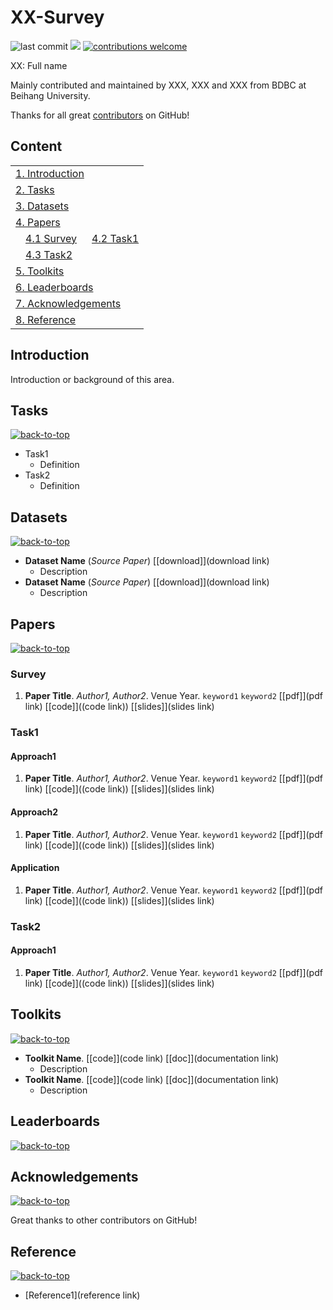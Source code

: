# XX-Survey

![last commit](https://img.shields.io/github/last-commit/hiyouga/Survey-readme-template?color=blue) ![](https://img.shields.io/badge/paper%20number-20-brightgreen) [![contributions welcome](https://img.shields.io/badge/contributions-welcome-important)](CONTRIBUTING.md)

XX: Full name

Mainly contributed and maintained by XXX, XXX and XXX from BDBC at Beihang University.

Thanks for all great [contributors](#acknowledgements) on GitHub!

## Content

<table>
<tr><td colspan="2"><a href="#introduction">1. Introduction</a></td></tr>
<tr><td colspan="2"><a href="#tasks">2. Tasks</a></td></tr>
<tr><td colspan="2"><a href="#datasets">3. Datasets</a></td></tr>
<tr><td colspan="2"><a href="#papers">4. Papers</a></td></tr>
<tr>
    <td>&emsp;<a href="#survey">4.1 Survey</a></td>
    <td>&ensp;<a href="#task1">4.2 Task1</a></td>
</tr>
<tr>
    <td>&emsp;<a href="#task2">4.3 Task2</a></td>
    <td></td>
</tr>
<tr><td colspan="2"><a href="#toolkits">5. Toolkits</a></td></tr>
<tr><td colspan="2"><a href="#leaderboards">6. Leaderboards</a></td></tr>
<tr><td colspan="2"><a href="#acknowledgements">7. Acknowledgements</a></td></tr>
<tr><td colspan="2"><a href="#reference">8. Reference</a></td></tr>
</table>

## Introduction

Introduction or background of this area.

## Tasks

[![back-to-top](https://img.shields.io/badge/%E2%86%91-back%20to%20top-yellow)](#content)

- Task1
    - Definition
- Task2
    - Definition

## Datasets

[![back-to-top](https://img.shields.io/badge/%E2%86%91-back%20to%20top-yellow)](#content)

- **Dataset Name** (*Source Paper*) [[download]](download link)
    - Description
- **Dataset Name** (*Source Paper*) [[download]](download link)
    - Description

## Papers

[![back-to-top](https://img.shields.io/badge/%E2%86%91-back%20to%20top-yellow)](#content)

### Survey

1. **Paper Title**. *Author1, Author2*. Venue Year. `keyword1` `keyword2` [[pdf]](pdf link) [[code]]((code link)) [[slides]](slides link)

### Task1

#### Approach1

1. **Paper Title**. *Author1, Author2*. Venue Year. `keyword1` `keyword2` [[pdf]](pdf link) [[code]]((code link)) [[slides]](slides link)

#### Approach2

1. **Paper Title**. *Author1, Author2*. Venue Year. `keyword1` `keyword2` [[pdf]](pdf link) [[code]]((code link)) [[slides]](slides link)

#### Application

1. **Paper Title**. *Author1, Author2*. Venue Year. `keyword1` `keyword2` [[pdf]](pdf link) [[code]]((code link)) [[slides]](slides link)

### Task2

#### Approach1

1. **Paper Title**. *Author1, Author2*. Venue Year. `keyword1` `keyword2` [[pdf]](pdf link) [[code]]((code link)) [[slides]](slides link)

## Toolkits

[![back-to-top](https://img.shields.io/badge/%E2%86%91-back%20to%20top-yellow)](#content)

- **Toolkit Name**. [[code]](code link) [[doc]](documentation link)
    - Description
- **Toolkit Name**. [[code]](code link) [[doc]](documentation link)
    - Description

## Leaderboards

[![back-to-top](https://img.shields.io/badge/%E2%86%91-back%20to%20top-yellow)](#content)



## Acknowledgements

[![back-to-top](https://img.shields.io/badge/%E2%86%91-back%20to%20top-yellow)](#content)

Great thanks to other contributors on GitHub!

## Reference

[![back-to-top](https://img.shields.io/badge/%E2%86%91-back%20to%20top-yellow)](#content)

- [Reference1](reference link)